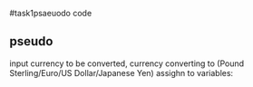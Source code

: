 #task1psaeuodo code
## pseudo

input currency to be converted, currency converting to (Pound Sterling/Euro/US Dollar/Japanese Yen)
assighn to variables: 
